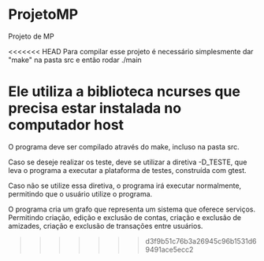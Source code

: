 # ProjetoMP
Projeto de MP

<<<<<<< HEAD
Para compilar esse projeto é necessário simplesmente dar "make" na pasta src e então rodar ./main

Ele utiliza a biblioteca ncurses que precisa estar instalada no computador host
=======
O programa deve ser compilado através do make, incluso na pasta src.

Caso se deseje realizar os teste, deve se utilizar a diretiva -D_TESTE, que leva o programa a executar a plataforma de testes, construída com gtest.

Caso não se utilize essa diretiva, o programa irá executar normalmente, permitindo que o usuário utilize o programa.

O programa cria um grafo que representa um sistema que oferece serviços. Permitindo criação, edição e exclusão de contas, criação e exclusão de amizades, criação e exclusão de transações entre usuários.
>>>>>>> d3f9b51c76b3a26945c96b1531d69491ace5ecc2
